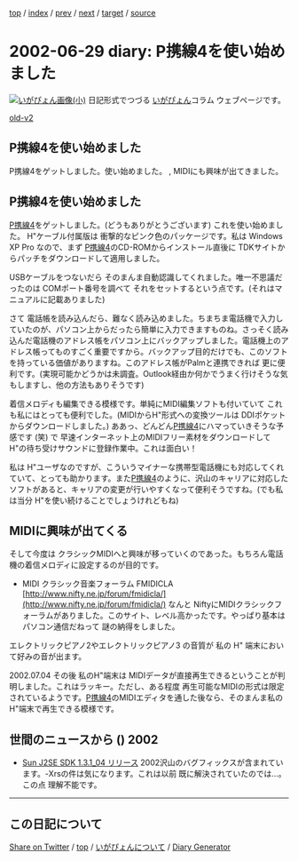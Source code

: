 [top](https://igapyon.github.io/diary/) 
 / [index](https://igapyon.github.io/diary/2002/index.html) 
 / [prev](https://igapyon.github.io/diary/2002/ig020628.html) 
 / [next](https://igapyon.github.io/diary/2002/ig020701.html) 
 / [target](https://igapyon.github.io/diary/2002/ig020629.html) 
 / [source](https://github.com/igapyon/diary/blob/gh-pages/2002/ig020629.html.src.md) 

2002-06-29 diary: P携線4を使い始めました
=====================================================================================================
[![いがぴょん画像(小)](https://igapyon.github.io/diary/images/iga200306s.jpg "いがぴょん")](https://igapyon.github.io/diary/memo/memoigapyon.html) 日記形式でつづる [いがぴょん](https://igapyon.github.io/diary/memo/memoigapyon.html)コラム ウェブページです。

[old-v2](ig020629-orig.html)

## P携線4を使い始めました

P携線4をゲットしました。使い始めました。 , MIDIにも興味が出てきました。


## P携線4を使い始めました

[P携線4](http://www.tdk.co.jp/tjbbi01/bbi11500.htm)をゲットしました。(どうもありがとうございます) これを使い始めました。
H"ケーブル付属版は 衝撃的なピンク色のパッケージです。私は Windows
XP Pro なので、まず [P携線4](http://www.tdk.co.jp/tjbbi01/bbi11500.htm)のCD-ROMからインストール直後に TDKサイトからパッチをダウンロードして適用しました。

USBケーブルをつないだら そのまんま自動認識してくれました。唯一不思議だったのは
COMポート番号を調べて それをセットするという点です。(それはマニュアルに記載ありました)

さて 電話帳を読み込んだら、難なく読み込めました。ちまちま電話機で入力していたのが、パソコン上からだったら簡単に入力できますものね。さっそく読み込んだ電話機のアドレス帳をパソコン上にバックアップしました。電話機上のアドレス帳ってものすごく重要ですから。バックアップ目的だけでも、このソフトを持っている価値がありますね。このアドレス帳がPalmと連携できれば 更に便利です。(実現可能かどうかは未調査。Outlook経由か何かでうまく行けそうな気もしますし、他の方法もありそうです)

着信メロディも編集できる模様です。単純にMIDI編集ソフトも付いていて これも私にはとっても便利でした。(MIDIからH"形式への変換ツールは
DDIポケットからダウンロードしました。) ああっ、どんどん[P携線4](http://www.tdk.co.jp/tjbbi01/bbi11500.htm)にハマっていきそうな予感です (笑) で 早速インターネット上のMIDIフリー素材をダウンロードして
H"の待ち受けサウンドに登録作業中。これは面白い！

私は H"ユーザなのですが、こういうマイナーな携帯型電話機にも対応してくれていて、とっても助かります。また[P携線4](http://www.tdk.co.jp/tjbbi01/bbi11500.htm)のように、沢山のキャリアに対応したソフトがあると、キャリアの変更が行いやすくなって便利そうですね。(でも私は当分
H"を使い続けることでしょうけれどもね)

## MIDIに興味が出てくる

そして今度は クラシックMIDIへと興味が移っていくのであった。もちろん電話機の着信メロディに設定するのが目的です。

* MIDI クラシック音楽フォーラム FMIDICLA
  [http://www.nifty.ne.jp/forum/fmidicla/](http://www.nifty.ne.jp/forum/fmidicla/)
  なんと NiftyにMIDIクラシックフォーラムがありました。このサイト、レベル高かったです。やっぱり基本はパソコン通信だねって
  謎の納得をしました。

エレクトリックピアノ2やエレクトリックピアノ3 の音質が 私の H" 端末において好みの音が出ます。

2002.07.04 その後 私のH"端末は MIDIデータが直接再生できるということが判明しました。これはラッキー。ただし、ある程度 再生可能なMIDIの形式は限定されているようです。[P携線4](http://www.tdk.co.jp/tjbbi01/bbi11500.htm)のMIDIエディタを通した後なら、そのまんま私のH"端末で再生できる模様です。

## 世間のニュースから () 2002

* [Sun J2SE SDK 1.3.1_04 リリース](http://java.sun.com/j2se/1.3/ja/index.html)  2002沢山のバグフィックスが含まれています。-Xrsの件は気になります。これは以前 既に解決されていたのでは…。この点 理解不能です。

----------------------------------------------------------------------------------------------------

## この日記について

[Share on Twitter](https://twitter.com/intent/tweet?hashtags=igapyon%2Cdiary%2C%E3%81%84%E3%81%8C%E3%81%B4%E3%82%87%E3%82%93&text=P%E6%90%BA%E7%B7%9A4%E3%82%92%E4%BD%BF%E3%81%84%E5%A7%8B%E3%82%81%E3%81%BE%E3%81%97%E3%81%9F&url=https%3A%2F%2Figapyon.github.io%2Fdiary%2F2002%2Fig020629.html) / [top](https://igapyon.github.io/diary/) / [いがぴょんについて](https://igapyon.github.io/diary/memo/memoigapyon.html) / [Diary Generator](https://github.com/igapyon/igapyonv3)
